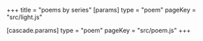 +++
title = "poems by series"
[params]
    type = "poem"
    pageKey = "src/light.js"

[cascade.params]
    type = "poem"
    pageKey = "src/poem.js"
+++
